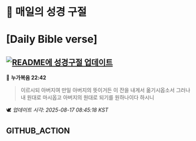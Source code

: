 # 🙏 매일의 성경 구절
# [Daily Bible verse]
## [![README에 성경구절 업데이트](https://github.com/DONGSUKA/first_test/actions/workflows/update-readme-bible.yml/badge.svg)](https://github.com/DONGSUKA/first_test/actions/workflows/update-readme-bible.yml)
<!-- START_BIBLE_VERSE -->
📖 **누가복음 22:42**
> 이르시되 아버지여 만일 아버지의 뜻이거든 이 잔을 내게서 옮기시옵소서 그러나 내 원대로 마시옵고 아버지의 원대로 되기를 원하나이다 하시니

🕊️ _업데이트 시각: 2025-08-17 08:45:18 KST_
  <!-- END_BIBLE_VERSE -->
## GITHUB_ACTION

